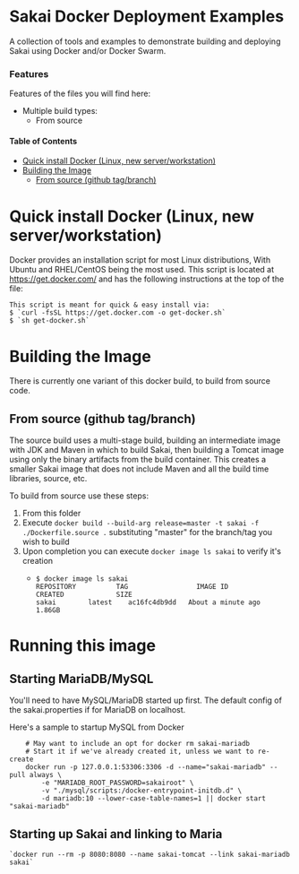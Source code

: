 # Sakai Docker Deployment Examples

A collection of tools and examples to demonstrate building and deploying Sakai using Docker and/or Docker Swarm.

### Features
Features of the files you will find here:

* Multiple build types: 
  * From source 

#### Table of Contents
- [Quick install Docker (Linux, new server/workstation)](#quick-install-docker--linux--new-server-workstation-)
- [Building the Image](#building-the-image)
  * [From source (github tag/branch)](#from-source--github-tag-branch-)


# Quick install Docker (Linux, new server/workstation)
Docker provides an installation script for most Linux distributions, With Ubuntu and RHEL/CentOS being the most used. 
This script is located at https://get.docker.com/ and has the following instructions at the top of the file:

    This script is meant for quick & easy install via:
    $ `curl -fsSL https://get.docker.com -o get-docker.sh`
    $ `sh get-docker.sh`

# Building the Image
There is currently one variant of this docker build, to build from source code.

## From source (github tag/branch)
The source build uses a multi-stage build, building an intermediate image with JDK and Maven in which to build Sakai, then building a Tomcat image using only the binary artifacts from the build container. This creates a smaller Sakai image that does not include Maven and all the build time libraries, source, etc.

To build from source use these steps:
 1. From this folder
 1. Execute `docker build --build-arg release=master -t sakai -f ./Dockerfile.source .` substituting "master" for the branch/tag you wish to build
 1. Upon completion you can execute `docker image ls sakai` to verify it's creation
    *     $ docker image ls sakai
          REPOSITORY          TAG                 IMAGE ID            CREATED             SIZE
          sakai        latest    ac16fc4db9dd   About a minute ago   1.86GB

# Running this image

## Starting MariaDB/MySQL
You'll need to have MySQL/MariaDB started up first. The default config of the sakai.properties if for MariaDB on localhost.

Here's a sample to startup MySQL from Docker
```
	# May want to include an opt for docker rm sakai-mariadb
	# Start it if we've already created it, unless we want to re-create
	docker run -p 127.0.0.1:53306:3306 -d --name="sakai-mariadb" --pull always \
	    -e "MARIADB_ROOT_PASSWORD=sakairoot" \
	    -v "./mysql/scripts:/docker-entrypoint-initdb.d" \
	    -d mariadb:10 --lower-case-table-names=1 || docker start "sakai-mariadb"
```
## Starting up Sakai and linking to Maria
    `docker run --rm -p 8080:8080 --name sakai-tomcat --link sakai-mariadb sakai`
